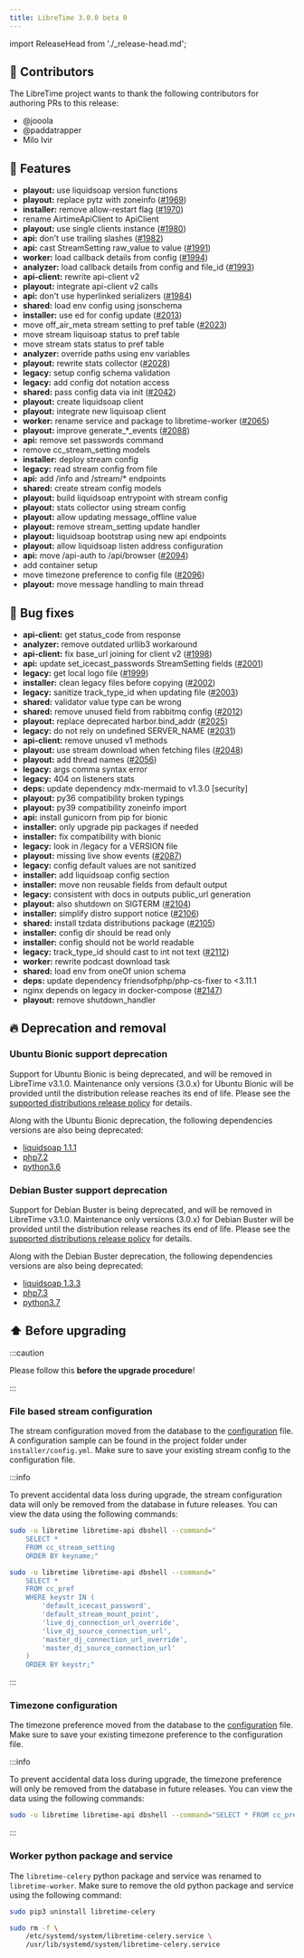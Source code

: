 ```yaml
---
title: LibreTime 3.0.0 beta 0
---
```


import ReleaseHead from './\_release-head.md';

<ReleaseHead date='2022-09-16' version='3.0.0-beta.0'/>

## :sparkling_heart: Contributors

The LibreTime project wants to thank the following contributors for authoring PRs to this release:

- @jooola
- @paddatrapper
- Milo Ivir

## :rocket: Features

- **playout:** use liquidsoap version functions
- **playout:** replace pytz with zoneinfo ([#1969](https://github.com/libretime/libretime/issues/1969))
- **installer:** remove allow-restart flag ([#1970](https://github.com/libretime/libretime/issues/1970))
- rename AirtimeApiClient to ApiClient
- **playout:** use single clients instance ([#1980](https://github.com/libretime/libretime/issues/1980))
- **api:** don't use trailing slashes ([#1982](https://github.com/libretime/libretime/issues/1982))
- **api:** cast StreamSetting raw_value to value ([#1991](https://github.com/libretime/libretime/issues/1991))
- **worker:** load callback details from config ([#1994](https://github.com/libretime/libretime/issues/1994))
- **analyzer:** load callback details from config and file_id ([#1993](https://github.com/libretime/libretime/issues/1993))
- **api-client:** rewrite api-client v2
- **playout:** integrate api-client v2 calls
- **api:** don't use hyperlinked serializers ([#1984](https://github.com/libretime/libretime/issues/1984))
- **shared:** load env config using jsonschema
- **installer:** use ed for config update ([#2013](https://github.com/libretime/libretime/issues/2013))
- move off_air_meta stream setting to pref table ([#2023](https://github.com/libretime/libretime/issues/2023))
- move stream liquisoap status to pref table
- move stream stats status to pref table
- **analyzer:** override paths using env variables
- **playout:** rewrite stats collector ([#2028](https://github.com/libretime/libretime/issues/2028))
- **legacy:** setup config schema validation
- **legacy:** add config dot notation access
- **shared:** pass config data via init ([#2042](https://github.com/libretime/libretime/issues/2042))
- **playout:** create liquidsoap client
- **playout:** integrate new liquisoap client
- **worker:** rename service and package to libretime-worker ([#2065](https://github.com/libretime/libretime/issues/2065))
- **playout:** improve generate\_\*\_events ([#2088](https://github.com/libretime/libretime/issues/2088))
- **api:** remove set passwords command
- remove cc_stream_setting models
- **installer:** deploy stream config
- **legacy:** read stream config from file
- **api:** add /info and /stream/\* endpoints
- **shared:** create stream config models
- **playout:** build liquidsoap entrypoint with stream config
- **playout:** stats collector using stream config
- **playout:** allow updating message_offline value
- **playout:** remove stream_setting update handler
- **playout:** liquidsoap bootstrap using new api endpoints
- **playout:** allow liquidsoap listen address configuration
- **api:** move /api-auth to /api/browser ([#2094](https://github.com/libretime/libretime/issues/2094))
- add container setup
- move timezone preference to config file ([#2096](https://github.com/libretime/libretime/issues/2096))
- **playout:** move message handling to main thread

## :bug: Bug fixes

- **api-client:** get status_code from response
- **analyzer:** remove outdated urllib3 workaround
- **api-client:** fix base_url joining for client v2 ([#1998](https://github.com/libretime/libretime/issues/1998))
- **api:** update set_icecast_passwords StreamSetting fields ([#2001](https://github.com/libretime/libretime/issues/2001))
- **legacy:** get local logo file ([#1999](https://github.com/libretime/libretime/issues/1999))
- **installer:** clean legacy files before copying ([#2002](https://github.com/libretime/libretime/issues/2002))
- **legacy:** sanitize track_type_id when updating file ([#2003](https://github.com/libretime/libretime/issues/2003))
- **shared:** validator value type can be wrong
- **shared:** remove unused field from rabbitmq config ([#2012](https://github.com/libretime/libretime/issues/2012))
- **playout:** replace deprecated harbor.bind_addr ([#2025](https://github.com/libretime/libretime/issues/2025))
- **legacy:** do not rely on undefined SERVER_NAME ([#2031](https://github.com/libretime/libretime/issues/2031))
- **api-client:** remove unused v1 methods
- **playout:** use stream download when fetching files ([#2048](https://github.com/libretime/libretime/issues/2048))
- **playout:** add thread names ([#2056](https://github.com/libretime/libretime/issues/2056))
- **legacy:** args comma syntax error
- **legacy:** 404 on listeners stats
- **deps:** update dependency mdx-mermaid to v1.3.0 [security]
- **playout:** py36 compatibility broken typings
- **playout:** py39 compatibility zoneinfo import
- **api:** install gunicorn from pip for bionic
- **installer:** only upgrade pip packages if needed
- **installer:** fix compatibility with bionic
- **legacy:** look in /legacy for a VERSION file
- **playout:** missing live show events ([#2087](https://github.com/libretime/libretime/issues/2087))
- **legacy:** config default values are not sanitized
- **installer:** add liquidsoap config section
- **installer:** move non reusable fields from default output
- **legacy:** consistent with docs in outputs public_url generation
- **playout:** also shutdown on SIGTERM ([#2104](https://github.com/libretime/libretime/issues/2104))
- **installer:** simplify distro support notice ([#2106](https://github.com/libretime/libretime/issues/2106))
- **shared:** install tzdata distributions package ([#2105](https://github.com/libretime/libretime/issues/2105))
- **installer:** config dir should be read only
- **installer:** config should not be world readable
- **legacy:** track_type_id should cast to int not text ([#2112](https://github.com/libretime/libretime/issues/2112))
- **worker:** rewrite podcast download task
- **shared:** load env from oneOf union schema
- **deps:** update dependency friendsofphp/php-cs-fixer to <3.11.1
- nginx depends on legacy in docker-compose ([#2147](https://github.com/libretime/libretime/issues/2147))
- **playout:** remove shutdown_handler

## :fire: Deprecation and removal

### Ubuntu Bionic support deprecation

Support for Ubuntu Bionic is being deprecated, and will be removed in LibreTime v3.1.0. Maintenance only versions (3.0.x) for Ubuntu Bionic will be provided until the distribution release reaches its end of life. Please see the [supported distributions release policy](../developer-manual/development/releases.md#distributions-releases-support) for details.

Along with the Ubuntu Bionic deprecation, the following dependencies versions are also being deprecated:

- [liquidsoap 1.1.1](https://packages.ubuntu.com/bionic/liquidsoap)
- [php7.2](https://packages.ubuntu.com/bionic/php7.2)
- [python3.6](https://packages.ubuntu.com/bionic/python3)

### Debian Buster support deprecation

Support for Debian Buster is being deprecated, and will be removed in LibreTime v3.1.0. Maintenance only versions (3.0.x) for Debian Buster will be provided until the distribution release reaches its end of life. Please see the [supported distributions release policy](../developer-manual/development/releases.md#distributions-releases-support) for details.

Along with the Debian Buster deprecation, the following dependencies versions are also being deprecated:

- [liquidsoap 1.3.3](https://packages.debian.org/buster/liquidsoap)
- [php7.3](https://packages.debian.org/buster/php7.3)
- [python3.7](https://packages.debian.org/buster/python3)

## :arrow_up: Before upgrading

:::caution

Please follow this **before the upgrade procedure**!

:::

### File based stream configuration

The stream configuration moved from the database to the [configuration](../admin-manual/setup/configuration.md#stream) file. A configuration sample can be found in the project folder under `installer/config.yml`. Make sure to save your existing stream config to the configuration file.

:::info

To prevent accidental data loss during upgrade, the stream configuration data will only be removed from the database in future releases. You can view the data using the following commands:

```bash
sudo -u libretime libretime-api dbshell --command="
    SELECT *
    FROM cc_stream_setting
    ORDER BY keyname;"

sudo -u libretime libretime-api dbshell --command="
    SELECT *
    FROM cc_pref
    WHERE keystr IN (
        'default_icecast_password',
        'default_stream_mount_point',
        'live_dj_connection_url_override',
        'live_dj_source_connection_url',
        'master_dj_connection_url_override',
        'master_dj_source_connection_url'
    )
    ORDER BY keystr;"
```

:::

### Timezone configuration

The timezone preference moved from the database to the [configuration](../admin-manual/setup/configuration.md#general) file. Make sure to save your existing timezone preference to the configuration file.

:::info

To prevent accidental data loss during upgrade, the timezone preference will only be removed from the database in future releases. You can view the data using the following commands:

```bash
sudo -u libretime libretime-api dbshell --command="SELECT * FROM cc_pref WHERE keystr = 'timezone'";
```

:::

### Worker python package and service

The `libretime-celery` python package and service was renamed to `libretime-worker`. Make sure to remove the old python package and service using the following command:

```bash
sudo pip3 uninstall libretime-celery

sudo rm -f \
    /etc/systemd/system/libretime-celery.service \
    /usr/lib/systemd/system/libretime-celery.service
```
